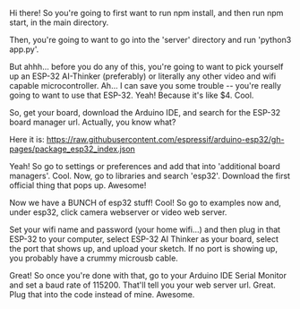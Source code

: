 Hi there! So you're going to first want to run npm install, and then run npm start, in the main directory. 

Then, you're going to want to go into the 'server' directory and run 'python3 app.py'. 

But ahhh... before you do any of this, you're going to want to pick yourself up an ESP-32 AI-Thinker (preferably) or literally any other video and wifi capable microcontroller. Ah... I can save you some trouble -- you're really going to want to use that ESP-32. Yeah! Because it's like $4. Cool. 

So, get your board, download the Arduino IDE, and search for the ESP-32 board manager url. Actually, you know what? 

Here it is: https://raw.githubusercontent.com/espressif/arduino-esp32/gh-pages/package_esp32_index.json

Yeah! So go to settings or preferences and add that into 'additional board managers'. Cool. Now, go to libraries and search 'esp32'. Download the first official thing that pops up. Awesome! 

Now we have a BUNCH of esp32 stuff! Cool! So go to examples now and, under esp32, click camera webserver or video web server. 

Set your wifi name and password (your home wifi...) and then plug in that ESP-32 to your computer, select ESP-32 AI Thinker as your board, select the port that shows up, and upload your sketch. If no port is showing up, you probably have a crummy microusb cable. 

Great! So once you're done with that, go to your Arduino IDE Serial Monitor and set a baud rate of 115200. That'll tell you your web server url. Great. Plug that into the code instead of mine. Awesome. 

